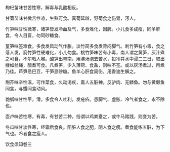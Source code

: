 枸杞苗味甘苦性寒，解毒与乳酪相反。

甘菊苗味甘微苦性凉，生熟可食。真菊延龄，野菊食之伤胃，泻人。

竹笋味甘性微寒，诸笋皆发冷血及气，多食难化，困脾。小儿食多成瘦，同羊肝食，令人目盲，勿同砂糖食。

篁笋味签难食，多食发风动气作胀。淡竹简多食发背闷脚气。刺竹笋有小毒，食之落人发。箭竹笋性硬难化，小儿勿食。桃竹笋味苦有小毒，南人谓之黄笋，灰汁煮之可食，不尔戟人喉。酸笋出粤南，用沸汤泡去苦水，投冷井水中浸二三日，取出缕如丝绳，醋煮可食。凡煮笋，少入薄荷、食盐，则味不签。或以灰汤煮过，再煮乃佳。芦笋忌巴豆，干笋忌砂糖。鱼羊心肝食简伤，用香油生解之。

荆芥味辛性温，可作菜食，久动渴疾，熏人五脏神。反驴肉、无鳞鱼。勿与黄颡鱼同食，与蟹同食动风。

匏瓠味甘性平，滑，多食令人吐利，发疮疥。患脚气、虚胀、冷气者食之，永不除也。

壶卢味苦性寒，有毒，有甘苦二种。俗谓以鸡粪壅之，或牛马踏践，则变为苦。

冬瓜味甘淡性寒，经霜后食良。阳脏人食之肥，阴人食之瘦。煮食能练五脏，为下气也。冷者食之瘦人。

饮食须知卷三